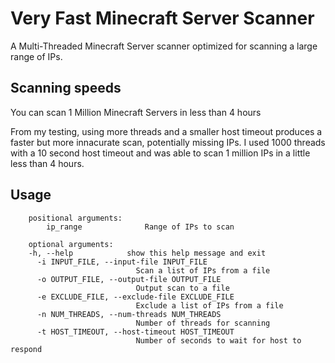 # Very Fast Minecraft Server Scanner

A Multi-Threaded Minecraft Server scanner optimized for scanning a large range of IPs.

## Scanning speeds

You can scan 1 Million Minecraft Servers in less than 4 hours

From my testing, using more threads and a smaller host timeout
produces a faster but more innacurate scan, potentially missing IPs. 
I used 1000 threads with a 10 second host timeout and was able to scan 
1 million IPs in a little less than 4 hours.

## Usage

```
    positional arguments:
        ip_range              Range of IPs to scan

    optional arguments:
    -h, --help            show this help message and exit
      -i INPUT_FILE, --input-file INPUT_FILE
                            Scan a list of IPs from a file
      -o OUTPUT_FILE, --output-file OUTPUT_FILE
                            Output scan to a file
      -e EXCLUDE_FILE, --exclude-file EXCLUDE_FILE
                            Exclude a list of IPs from a file
      -n NUM_THREADS, --num-threads NUM_THREADS
                            Number of threads for scanning
      -t HOST_TIMEOUT, --host-timeout HOST_TIMEOUT
                            Number of seconds to wait for host to respond
```
